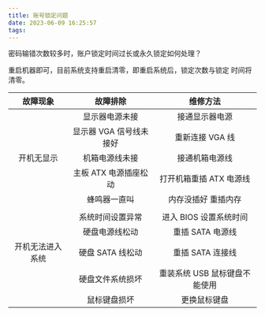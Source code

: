 ```yaml
---
title: 账号锁定问题
date: 2023-06-09 16:25:57
tags:
---
```

密码输错次数较多时，账户锁定时间过长或永久锁定如何处理？

重启机器即可，目前系统支持重启清零，即重启系统后，锁定次数与锁定 时间将清零。


| 故障现象 | 故障排除 | 维修方法 |
|:----:|:----:|:----:|
|   |显示器电源未接|接通显示器电源|
|   |显示器 VGA 信号线未接好|重新连接 VGA 线|
| 开机无显示 |机箱电源线未接|接通机箱电源线|
|   |主板 ATX 电源插座松动|打开机箱重插 ATX 电源线|
|   |蜂鸣器一直叫|内存没插好 重插内存|
|   |   |   |
|   |系统时间设置异常|进入 BIOS 设置系统时间|
|   |硬盘电源线松动|重插 SATA 电源线|
|开机无法进入系统|硬盘 SATA 线松动|重插 SATA 连接线|
|   |硬盘文件系统损坏|重装系统 USB 鼠标键盘不能使用|
|   |鼠标键盘损坏|更换鼠标键盘|

